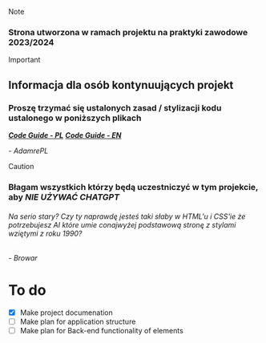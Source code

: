 
> [!NOTE]
> ### Strona utworzona w ramach projektu na praktyki zawodowe 2023/2024

> [!IMPORTANT]
> ## Informacja dla osób kontynuujących projekt
> ### Proszę trzymać się ustalonych zasad / stylizacji kodu ustalonego w poniższych plikach
> ***[Code Guide - PL](Coding-Rules.pl.md)***
> ***[Code Guide - EN](Coding-Rules.en.md)***
> 
> *- AdamrePL*

> [!CAUTION]
> ### Błagam wszystkich którzy będą uczestniczyć w tym projekcie, aby ***NIE UŻYWAĆ CHATGPT***
> ###### Na serio stary? Czy ty naprawdę jesteś taki słaby w HTML'u i CSS'ie że potrzebujesz AI które umie conajwyżej podstawową stronę z stylami wziętymi z roku 1990?
>*- Browar*

# To do
- [x] Make project documenation
- [ ] Make plan for application structure
- [ ] Make plan for Back-end functionality of elements
